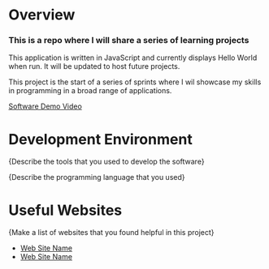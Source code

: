 # Overview

### This is a repo where I will share a series of learning projects

This application is written in JavaScript and currently displays Hello World when run. It will be updated to host future projects.

This project is the start of a series of sprints where I wil showcase my skills in programming in a broad range of applications. 

[Software Demo Video](http://youtube.link.goes.here)

# Development Environment

{Describe the tools that you used to develop the software}

{Describe the programming language that you used}

# Useful Websites

{Make a list of websites that you found helpful in this project}
* [Web Site Name](http://url.link.goes.here)
* [Web Site Name](http://url.link.goes.here)
